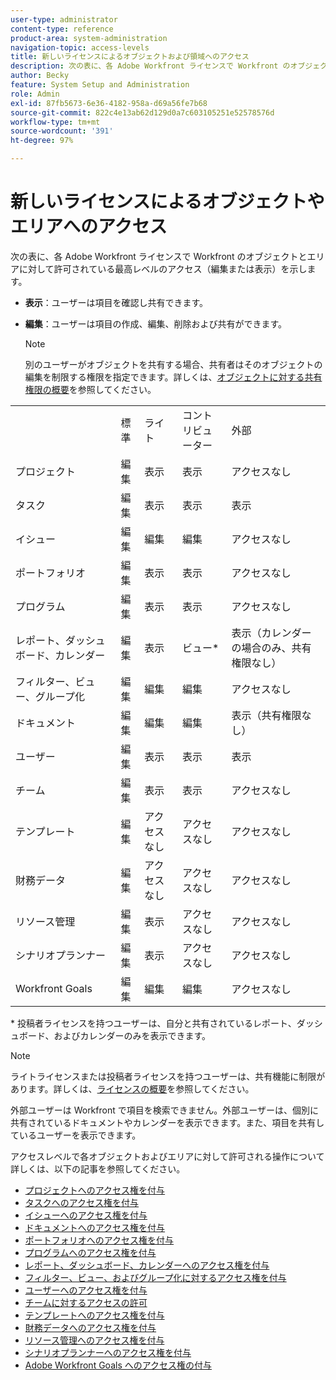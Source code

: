 ```yaml
---
user-type: administrator
content-type: reference
product-area: system-administration
navigation-topic: access-levels
title: 新しいライセンスによるオブジェクトおよび領域へのアクセス
description: 次の表に、各 Adobe Workfront ライセンスで Workfront のオブジェクトとエリアに対して許可されている最高レベルのアクセス（編集または表示）を示します。
author: Becky
feature: System Setup and Administration
role: Admin
exl-id: 87fb5673-6e36-4182-958a-d69a56fe7b68
source-git-commit: 822c4e13ab62d129d0a7c603105251e52578576d
workflow-type: tm+mt
source-wordcount: '391'
ht-degree: 97%

---
```


# 新しいライセンスによるオブジェクトやエリアへのアクセス

<!-- Audited: 2/2024 -->

次の表に、各 Adobe Workfront ライセンスで Workfront のオブジェクトとエリアに対して許可されている最高レベルのアクセス（編集または表示）を示します。

* **表示**：ユーザーは項目を確認し共有できます。
* **編集**：ユーザーは項目の作成、編集、削除および共有ができます。

  >[!NOTE]
  >
  >別のユーザーがオブジェクトを共有する場合、共有者はそのオブジェクトの編集を制限する権限を指定できます。詳しくは、[オブジェクトに対する共有権限の概要](../../../workfront-basics/grant-and-request-access-to-objects/sharing-permissions-on-objects-overview.md)を参照してください。

<table style="table-layout:auto">
    <tr>
        <td></td>
        <td>標準</td>
        <td>ライト</td>
        <td>コントリビューター</td>
        <td>外部</td>
    </tr>
    <tr>
        <td>プロジェクト</td>
        <td>編集</td>
        <td>表示</td>
        <td>表示</td>
        <td>アクセスなし</td>
    </tr>
    <tr>
        <td>タスク</td>
        <td>編集</td>
        <td>表示</td>
        <td>表示</td>
        <td>表示</td>
    </tr>
    <tr>
        <td>イシュー</td>
        <td>編集</td>
        <td>編集</td>
        <td>編集</td>
        <td>アクセスなし</td>
    </tr>
    <tr>
        <td>ポートフォリオ</td>
        <td>編集</td>
        <td>表示</td>
        <td>表示</td>
        <td>アクセスなし</td>
    </tr>
    <tr>
        <td>プログラム</td>
        <td>編集</td>
        <td>表示</td>
        <td>表示</td>
        <td>アクセスなし</td>
    </tr>
    <tr>
        <td>レポート、ダッシュボード、カレンダー</td>
        <td>編集</td>
        <td>表示</td>
        <td>ビュー*</td>
        <td>表示（カレンダーの場合のみ、共有権限なし）</td>
    </tr>
    <tr>
        <td>フィルター、ビュー、グループ化</td>
        <td>編集</td>
        <td>編集</td>
        <td>編集</td>
        <td>アクセスなし</td>
    </tr>
    <tr>
        <td>ドキュメント</td>
        <td>編集</td>
        <td>編集</td>
        <td>編集</td>
        <td>表示（共有権限なし）</td>
    </tr>
    <tr>
        <td>ユーザー</td>
        <td>編集</td>
        <td>表示</td>
        <td>表示</td>
        <td>表示</td>
    </tr>
    <tr>
        <td>チーム</td>
        <td>編集</td>
        <td>表示</td>
        <td>表示</td>
        <td>アクセスなし</td>
    </tr>
    <tr>
        <td>テンプレート</td>
        <td>編集</td>
        <td>アクセスなし</td>
        <td>アクセスなし</td>
        <td>アクセスなし</td>
    </tr>
    <tr>
        <td>財務データ</td>
        <td>編集</td>
        <td>アクセスなし</td>
        <td>アクセスなし</td>
        <td>アクセスなし</td>
    </tr>
    <tr>
        <td>リソース管理</td>
        <td>編集</td>
        <td>表示</td>
        <td>アクセスなし</td>
        <td>アクセスなし</td>
    </tr>
    <tr>
        <td>シナリオプランナー</td>
        <td>編集</td>
        <td>表示</td>
        <td>アクセスなし</td>
        <td>アクセスなし</td>
    </tr>
    <tr>
        <td>Workfront Goals</td>
        <td>編集</td>
        <td>編集</td>
        <td>編集</td>
        <td>アクセスなし</td>
    </tr>
</table>

&#42; 投稿者ライセンスを持つユーザーは、自分と共有されているレポート、ダッシュボード、およびカレンダーのみを表示できます。

>[!NOTE]
>
>ライトライセンスまたは投稿者ライセンスを持つユーザーは、共有機能に制限があります。詳しくは、[ライセンスの概要](/help/quicksilver/administration-and-setup/add-users/how-access-levels-work/licenses-overview.md)を参照してください。
>
>外部ユーザーは Workfront で項目を検索できません。外部ユーザーは、個別に共有されているドキュメントやカレンダーを表示できます。また、項目を共有しているユーザーを表示できます。

アクセスレベルで各オブジェクトおよびエリアに対して許可される操作について詳しくは、以下の記事を参照してください。

* [プロジェクトへのアクセス権を付与](../../../administration-and-setup/add-users/configure-and-grant-access/grant-access-projects.md)
* [タスクへのアクセス権を付与](../../../administration-and-setup/add-users/configure-and-grant-access/grant-access-tasks.md)
* [イシューへのアクセス権を付与](../../../administration-and-setup/add-users/configure-and-grant-access/grant-access-issues.md)
* [ドキュメントへのアクセス権を付与](../../../administration-and-setup/add-users/configure-and-grant-access/grant-access-documents.md)
* [ポートフォリオへのアクセス権を付与](../../../administration-and-setup/add-users/configure-and-grant-access/grant-access-portfolios.md)
* [プログラムへのアクセス権を付与](../../../administration-and-setup/add-users/configure-and-grant-access/grant-access-programs.md)
* [レポート、ダッシュボード、カレンダーへのアクセス権を付与](../../../administration-and-setup/add-users/configure-and-grant-access/grant-access-reports-dashboards-calendars.md)
* [フィルター、ビュー、およびグループ化に対するアクセス権を付与](../../../administration-and-setup/add-users/configure-and-grant-access/grant-access-fvg.md)
* [ユーザーへのアクセス権を付与](../../../administration-and-setup/add-users/configure-and-grant-access/grant-access-other-users.md)
* [チームに対するアクセスの許可](../../../administration-and-setup/add-users/configure-and-grant-access/grant-access-teams.md)
* [テンプレートへのアクセス権を付与](../../../administration-and-setup/add-users/configure-and-grant-access/grant-access-templates.md)
* [財務データへのアクセス権を付与](../../../administration-and-setup/add-users/configure-and-grant-access/grant-access-financial.md)
* [リソース管理へのアクセス権を付与](../../../administration-and-setup/add-users/configure-and-grant-access/grant-access-resource-management.md)
* [シナリオプランナーへのアクセス権を付与](../../../administration-and-setup/add-users/configure-and-grant-access/grant-access-sp.md)
* [Adobe Workfront Goals へのアクセス権の付与](../../../administration-and-setup/add-users/configure-and-grant-access/grant-access-goals.md)
